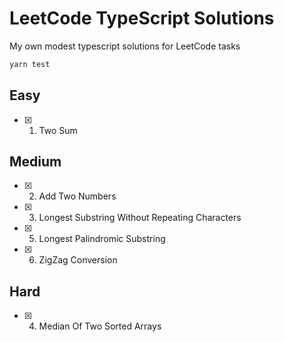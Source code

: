 # LeetCode TypeScript Solutions

My own modest typescript solutions for LeetCode tasks

```sh
yarn test
```

## Easy

- [x] 1.  Two Sum

## Medium

- [x] 2.  Add Two Numbers
- [x] 3.  Longest Substring Without Repeating Characters
- [x] 5.  Longest Palindromic Substring
- [x] 6.  ZigZag Conversion

## Hard

- [x] 4.  Median Of Two Sorted Arrays
